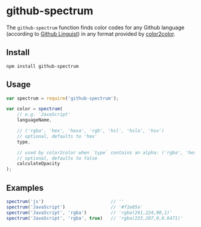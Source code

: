 # github-spectrum

The `github-spectrum` function finds color codes for any Github language (according to [Github Linguist](https://github.com/github/linguist)) in any format provided by [color2color](http://metaloha.github.io/color2color/).

## Install

    npm install github-spectrum

## Usage

```javascript
var spectrum = require('github-spectrum');

var color = spectrum(
	// e.g. 'JavaScript'
	languageName,

	// ('rgba', 'hex', 'hexa', 'rgb', 'hsl', 'hsla', 'hsv')
	// optional, defaults to 'hex'
	type,

	// used by color2color when `type` contains an alpha: ('rgba', 'hexa', 'hsla')
	// optional, defaults to false
	calculateOpacity
);
```

## Examples

```javascript
spectrum('js') 						   // ''
spectrum('JavaScript') 				   // '#f1e05a'
spectrum('JavaScript', 'rgba') 		   // 'rgba(241,224,90,1)'
spectrum('JavaScript', 'rgba', true)   // 'rgba(233,207,0,0.6471)'
```
